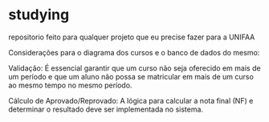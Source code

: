 # studying
repositorio feito para qualquer projeto que eu precise fazer para a UNIFAA 




Considerações para o diagrama dos cursos e o banco de dados  do mesmo:


Validação: É essencial garantir que um curso não seja oferecido em mais de um período e que um aluno não possa se matricular em mais de um curso ao mesmo tempo no mesmo período.

Cálculo de Aprovado/Reprovado: A lógica para calcular a nota final (NF) e determinar o resultado deve ser implementada no sistema.
